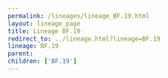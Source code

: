 ```yaml
---
permalink: /lineages/lineage_BF.19.html
layout: lineage_page
title: Lineage BF.19
redirect_to: ../lineage.html?lineage=BF.19
lineage: BF.19
parent: 
children: ['BF.19']
---
```

